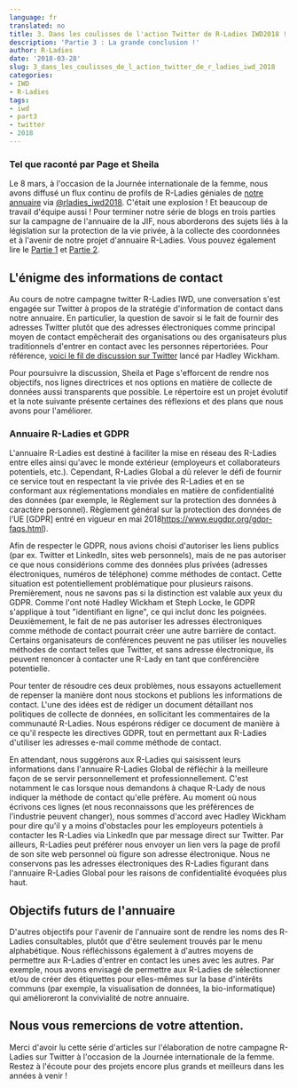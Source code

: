 ```yaml
---
language: fr
translated: no
title: 3. Dans les coulisses de l'action Twitter de R-Ladies IWD2018 !
description: 'Partie 3 : La grande conclusion !'
author: R-Ladies
date: '2018-03-28'
slug: 3_dans_les_coulisses_de_l_action_twitter_de_r_ladies_iwd_2018
categories:
- IWD
- R-Ladies
tags:
- iwd
- part3
- twitter
- 2018
---
```


### Tel que raconté par Page et Sheila

Le 8 mars, à l'occasion de la Journée internationale de la femme, nous avons diffusé un flux continu de profils de R-Ladies géniales de [notre annuaire](http://rladies.org/directory/) via [@rladies\_iwd2018](https://twitter.com/rladies_iwd2018).
C'était une explosion !
Et beaucoup de travail d'équipe aussi !
Pour terminer notre série de blogs en trois parties sur la campagne de l'annuaire de la JIF, nous aborderons des sujets liés à la législation sur la protection de la vie privée, à la collecte des coordonnées et à l'avenir de notre projet d'annuaire R-Ladies.
Vous pouvez également lire le [Partie 1](https://blog.rladies.org/post/ideation_and_creation/) et [Partie 2](https://blog.rladies.org/post/deployment/).

## L'énigme des informations de contact

Au cours de notre campagne twitter R-Ladies IWD, une conversation s'est engagée sur Twitter à propos de la stratégie d'information de contact dans notre annuaire.
En particulier, la question de savoir si le fait de fournir des adresses Twitter plutôt que des adresses électroniques comme principal moyen de contact empêcherait des organisations ou des organisateurs plus traditionnels d'entrer en contact avec les personnes répertoriées.
Pour référence, [voici le fil de discussion sur Twitter](https://twitter.com/hadleywickham/status/971375262591045637) lancé par Hadley Wickham.

Pour poursuivre la discussion, Sheila et Page s'efforcent de rendre nos objectifs, nos lignes directrices et nos options en matière de collecte de données aussi transparents que possible.
Le répertoire est un projet évolutif et la note suivante présente certaines des réflexions et des plans que nous avons pour l'améliorer.

### Annuaire R-Ladies et GDPR

L'annuaire R-Ladies est destiné à faciliter la mise en réseau des R-Ladies entre elles ainsi qu'avec le monde extérieur (employeurs et collaborateurs potentiels, etc.).
Cependant, R-Ladies Global a dû relever le défi de fournir ce service tout en respectant la vie privée des R-Ladies et en se conformant aux réglementations mondiales en matière de confidentialité des données (par exemple, le Règlement sur la protection des données à caractère personnel).
 Règlement général sur la protection des données de l'UE [GDPR] entré en vigueur en mai 2018<https://www.eugdpr.org/gdpr-faqs.html>).

Afin de respecter le GDPR, nous avions choisi d'autoriser les liens publics (par ex.
Twitter et LinkedIn, sites web personnels), mais de ne pas autoriser ce que nous considérions comme des données plus privées (adresses électroniques, numéros de téléphone) comme méthodes de contact.
Cette situation est potentiellement problématique pour plusieurs raisons.
Premièrement, nous ne savons pas si la distinction est valable aux yeux du GDPR.
Comme l'ont noté Hadley Wickham et Steph Locke, le GDPR s'applique à tout "identifiant en ligne", ce qui inclut donc les poignées.
Deuxièmement, le fait de ne pas autoriser les adresses électroniques comme méthode de contact pourrait créer une autre barrière de contact.
Certains organisateurs de conférences peuvent ne pas utiliser les nouvelles méthodes de contact telles que Twitter, et sans adresse électronique, ils peuvent renoncer à contacter une R-Lady en tant que conférencière potentielle.

Pour tenter de résoudre ces deux problèmes, nous essayons actuellement de repenser la manière dont nous stockons et publions les informations de contact.
L'une des idées est de rédiger un document détaillant nos politiques de collecte de données, en sollicitant les commentaires de la communauté R-Ladies.
Nous espérons rédiger ce document de manière à ce qu'il respecte les directives GDPR, tout en permettant aux R-Ladies d'utiliser les adresses e-mail comme méthode de contact.

En attendant, nous suggérons aux R-Ladies qui saisissent leurs informations dans l'annuaire R-Ladies Global de réfléchir à la meilleure façon de se servir personnellement et professionnellement.
C'est notamment le cas lorsque nous demandons à chaque R-Lady de nous indiquer la méthode de contact qu'elle préfère.
Au moment où nous écrivons ces lignes (et nous reconnaissons que les préférences de l'industrie peuvent changer), nous sommes d'accord avec Hadley Wickham pour dire qu'il y a moins d'obstacles pour les employeurs potentiels à contacter les R-Ladies via LinkedIn que par message direct sur Twitter.
Par ailleurs, R-Ladies peut préférer nous envoyer un lien vers la page de profil de son site web personnel où figure son adresse électronique.
Nous ne conservons pas les adresses électroniques des R-Ladies figurant dans l'annuaire R-Ladies Global pour les raisons de confidentialité évoquées plus haut.

## Objectifs futurs de l'annuaire

D'autres objectifs pour l'avenir de l'annuaire sont de rendre les noms des R-Ladies consultables, plutôt que d'être seulement trouvés par le menu alphabétique.
Nous réfléchissons également à d'autres moyens de permettre aux R-Ladies d'entrer en contact les unes avec les autres.
Par exemple, nous avons envisagé de permettre aux R-Ladies de sélectionner et/ou de créer des étiquettes pour elles-mêmes sur la base d'intérêts communs (par exemple, la visualisation de données, la bio-informatique) qui amélioreront la convivialité de notre annuaire.

## Nous vous remercions de votre attention.

Merci d'avoir lu cette série d'articles sur l'élaboration de notre campagne R-Ladies sur Twitter à l'occasion de la Journée internationale de la femme.
Restez à l'écoute pour des projets encore plus grands et meilleurs dans les années à venir !


